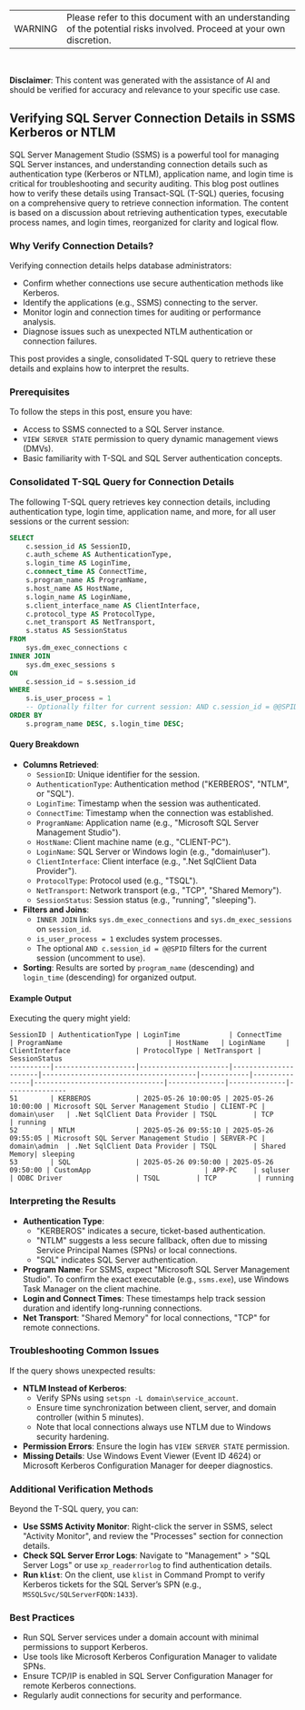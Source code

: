 <br>
<table>
  <td>WARNING</td>
  <td>Please refer to this document with an understanding of the potential risks involved. Proceed at your own discretion.</td>
</table>
<br>

**Disclaimer**: This content was generated with the assistance of AI and should be verified for accuracy and relevance to your specific use case.

## Verifying SQL Server Connection Details in SSMS Kerberos or NTLM

SQL Server Management Studio (SSMS) is a powerful tool for managing SQL Server instances, and understanding connection details such as authentication type (Kerberos or NTLM), application name, and login time is critical for troubleshooting and security auditing. This blog post outlines how to verify these details using Transact-SQL (T-SQL) queries, focusing on a comprehensive query to retrieve connection information. The content is based on a discussion about retrieving authentication types, executable process names, and login times, reorganized for clarity and logical flow.

### Why Verify Connection Details?

Verifying connection details helps database administrators:
- Confirm whether connections use secure authentication methods like Kerberos.
- Identify the applications (e.g., SSMS) connecting to the server.
- Monitor login and connection times for auditing or performance analysis.
- Diagnose issues such as unexpected NTLM authentication or connection failures.

This post provides a single, consolidated T-SQL query to retrieve these details and explains how to interpret the results.

### Prerequisites

To follow the steps in this post, ensure you have:
- Access to SSMS connected to a SQL Server instance.
- `VIEW SERVER STATE` permission to query dynamic management views (DMVs).
- Basic familiarity with T-SQL and SQL Server authentication concepts.

### Consolidated T-SQL Query for Connection Details

The following T-SQL query retrieves key connection details, including authentication type, login time, application name, and more, for all user sessions or the current session:

```sql
SELECT 
    c.session_id AS SessionID,
    c.auth_scheme AS AuthenticationType,
    s.login_time AS LoginTime,
    c.connect_time AS ConnectTime,
    s.program_name AS ProgramName,
    s.host_name AS HostName,
    s.login_name AS LoginName,
    s.client_interface_name AS ClientInterface,
    c.protocol_type AS ProtocolType,
    c.net_transport AS NetTransport,
    s.status AS SessionStatus
FROM 
    sys.dm_exec_connections c
INNER JOIN 
    sys.dm_exec_sessions s
ON 
    c.session_id = s.session_id
WHERE 
    s.is_user_process = 1
    -- Optionally filter for current session: AND c.session_id = @@SPID
ORDER BY 
    s.program_name DESC, s.login_time DESC;
```

#### Query Breakdown
- **Columns Retrieved**:
  - `SessionID`: Unique identifier for the session.
  - `AuthenticationType`: Authentication method ("KERBEROS", "NTLM", or "SQL").
  - `LoginTime`: Timestamp when the session was authenticated.
  - `ConnectTime`: Timestamp when the connection was established.
  - `ProgramName`: Application name (e.g., "Microsoft SQL Server Management Studio").
  - `HostName`: Client machine name (e.g., "CLIENT-PC").
  - `LoginName`: SQL Server or Windows login (e.g., "domain\user").
  - `ClientInterface`: Client interface (e.g., ".Net SqlClient Data Provider").
  - `ProtocolType`: Protocol used (e.g., "TSQL").
  - `NetTransport`: Network transport (e.g., "TCP", "Shared Memory").
  - `SessionStatus`: Session status (e.g., "running", "sleeping").
- **Filters and Joins**:
  - `INNER JOIN` links `sys.dm_exec_connections` and `sys.dm_exec_sessions` on `session_id`.
  - `is_user_process = 1` excludes system processes.
  - The optional `AND c.session_id = @@SPID` filters for the current session (uncomment to use).
- **Sorting**: Results are sorted by `program_name` (descending) and `login_time` (descending) for organized output.

#### Example Output
Executing the query might yield:
```
SessionID | AuthenticationType | LoginTime            | ConnectTime          | ProgramName                          | HostName   | LoginName     | ClientInterface                | ProtocolType | NetTransport | SessionStatus
----------|--------------------|----------------------|----------------------|--------------------------------------|------------|---------------|--------------------------------|--------------|--------------|---------------
51        | KERBEROS           | 2025-05-26 10:00:05 | 2025-05-26 10:00:00 | Microsoft SQL Server Management Studio | CLIENT-PC | domain\user   | .Net SqlClient Data Provider | TSQL         | TCP          | running
52        | NTLM               | 2025-05-26 09:55:10 | 2025-05-26 09:55:05 | Microsoft SQL Server Management Studio | SERVER-PC | domain\admin  | .Net SqlClient Data Provider | TSQL         | Shared Memory| sleeping
53        | SQL                | 2025-05-26 09:50:00 | 2025-05-26 09:50:00 | CustomApp                            | APP-PC    | sqluser       | ODBC Driver                  | TSQL         | TCP          | running
```

### Interpreting the Results

- **Authentication Type**:
  - "KERBEROS" indicates a secure, ticket-based authentication.
  - "NTLM" suggests a less secure fallback, often due to missing Service Principal Names (SPNs) or local connections.
  - "SQL" indicates SQL Server authentication.
- **Program Name**: For SSMS, expect "Microsoft SQL Server Management Studio". To confirm the exact executable (e.g., `ssms.exe`), use Windows Task Manager on the client machine.
- **Login and Connect Times**: These timestamps help track session duration and identify long-running connections.
- **Net Transport**: "Shared Memory" for local connections, "TCP" for remote connections.

### Troubleshooting Common Issues

If the query shows unexpected results:
- **NTLM Instead of Kerberos**:
  - Verify SPNs using `setspn -L domain\service_account`.
  - Ensure time synchronization between client, server, and domain controller (within 5 minutes).
  - Note that local connections always use NTLM due to Windows security hardening.
- **Permission Errors**: Ensure the login has `VIEW SERVER STATE` permission.
- **Missing Details**: Use Windows Event Viewer (Event ID 4624) or Microsoft Kerberos Configuration Manager for deeper diagnostics.

### Additional Verification Methods

Beyond the T-SQL query, you can:
- **Use SSMS Activity Monitor**: Right-click the server in SSMS, select "Activity Monitor", and review the "Processes" section for connection details.
- **Check SQL Server Error Logs**: Navigate to "Management" > "SQL Server Logs" or use `xp_readerrorlog` to find authentication details.
- **Run `klist`**: On the client, use `klist` in Command Prompt to verify Kerberos tickets for the SQL Server’s SPN (e.g., `MSSQLSvc/SQLServerFQDN:1433`).

### Best Practices

- Run SQL Server services under a domain account with minimal permissions to support Kerberos.
- Use tools like Microsoft Kerberos Configuration Manager to validate SPNs.
- Ensure TCP/IP is enabled in SQL Server Configuration Manager for remote Kerberos connections.
- Regularly audit connections for security and performance.
